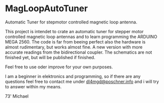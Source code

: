 # MagLoopAutoTuner
Automatic Tuner for stepmotor controlled magnetic loop antenna.

This project is intendet to crate an automatic tuner for stepper motor controlled magnetic loop antennas and to learn programming the ARDUINO MEGA 2560. The code is far from beeing perfect also the hardware is almost rudimentary, but works almost fine. A new version with more accurate readings from the bidirectional coupler.
The schematics are not finished yet, but will be published if finished.

Feel free to use oder improve for your own purposes.

I am a beginner in elektronics and programming, so if there are any questions feel free to contact me under dl4mgd@poschner.info and i will try to answer within my means.

73'
Michael

